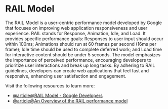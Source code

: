 # RAIL Model

The RAIL Model is a user-centric performance model developed by Google that focuses on improving web application responsiveness and user experience. RAIL stands for Response, Animation, Idle, and Load. It provides specific performance goals: Responses to user input should occur within 100ms; Animations should run at 60 frames per second (16ms per frame); Idle time should be used to complete deferred work; and Load time for interactive content should be under 5 seconds. The model emphasizes the importance of perceived performance, encouraging developers to prioritize user interactions and break up long tasks. By adhering to RAIL guidelines, developers can create web applications that feel fast and responsive, enhancing user satisfaction and engagement.

Visit the following resources to learn more:

- [@article@RAIL Model - Google Developers](https://developers.google.com/web/fundamentals/performance/rail)
- [@article@An Overview of the RAIL performance model](https://www.keycdn.com/blog/rail-performance-model)
